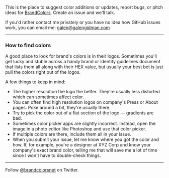 This is the place to suggest color additions or updates, report bugs, or pitch ideas for [BrandColors](http://brandcolors.net/). Create an issue and we'll talk.

If you'd rather contact me privately or you have no idea how GitHub issues work, you can email me: <galen@galengidman.com>

<hr>

### How to find colors

A good place to look for brand's colors is in their logos. Sometimes you'll get lucky and stuble across a handy brand or identity guidelines document that lists them all along with their HEX value, but usually your best bet is just pull the colors right out of the logos.

A few things to keep in mind:

- The higher resolution the logo the better. They're usually less distorted which can sometimes affect color.
- You can often find high resolution logos on company's Press or About pages. Poke around a bit, they're usually there.
- Try to pick the color out of a flat section of the logo — gradients are bad.
- Sometimes color picker apps are slightly incorrect. Instead, open the image in a photo editor like Photoshop and use that color picker.
- If multiple colors are there, include them all in your issue.
- When you submit your issue, let me know where you got the color and how. If, for example, you're a designer at XYZ Corp and know your company's exact brand color, telling me that will save me a lot of time since I won't have to double-check things.

<hr>

Follow [@brandcolorsnet](http://twitter.com/brandcolorsnet) on Twitter.
